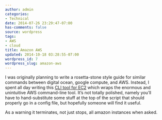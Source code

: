 ```yaml
---
author: admin
categories:
- Technical
date: 2014-07-26 23:29:47-07:00
has-comments: false
source: wordpress
tags:
- AWS
- cloud
title: Amazon AWS
updated: 2014-10-18 03:28:55-07:00
wordpress_id: 7
wordpress_slug: amazon-aws
---
```

I was originally planning to write a rosetta-stone style guide for similar commands between digital ocean, google compute, and AWS. Instead, I spent all day writing this [CLI tool for EC2](https://github.com/vanceza/ec2-cli) which wraps the enormous and unintuitive AWS command-line tool. It’s not totally polished, namely you’ll have to hand-substitute some stuff at the top of the script that should properly go in a config file, but hopefully someone will find it useful.

As a warning it terminates, not just stops, all amazon instances when asked.
